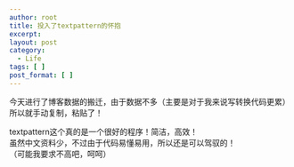 ```yaml
---
author: root
title: 投入了textpattern的怀抱
excerpt:
layout: post
category:
  - Life
tags: [ ]
post_format: [ ]
---
```

今天进行了博客数据的搬迁，由于数据不多（主要是对于我来说写转换代码更累）  
所以就手动复制，粘贴了！

textpattern这个真的是一个很好的程序！简洁，高效！  
虽然中文资料少，不过由于代码易懂易用，所以还是可以驾驭的！  
（可能我要求不高吧，呵呵）